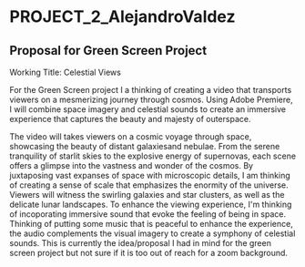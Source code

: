 # PROJECT_2_AlejandroValdez

<h2>Proposal for Green Screen Project</h2>

<p> Working Title: Celestial Views
  
For the Green Screen project I a thinking of creating  a video that transports viewers on a mesmerizing journey through cosmos. Using Adobe Premiere, I will combine space imagery and celestial sounds to create an immersive experience that captures the beauty and majesty of outerspace.

The video will takes viewers on a cosmic voyage through space, showcasing the beauty of distant galaxiesand nebulae. From the serene tranquility of starlit skies to the explosive energy of supernovas, each scene offers a glimpse into the vastness and wonder of the cosmos. By juxtaposing vast expanses of space with microscopic details, I am thinking of creating a sense of scale that emphasizes the enormity of the universe. Viewers will witness the swirling galaxies and star clusters, as well as the delicate lunar landscapes. To enhance the viewing experience, I'm thinking of incoporating immersive sound that evoke the feeling of being in space. Thinking of putting some music that is peaceful to enhance the experience, the audio complements the visual imagery to create a symphony of celestial sounds. This is currently the idea/proposal I had in mind for the green screen project but not sure if it is too out of reach for a zoom background. </p>
